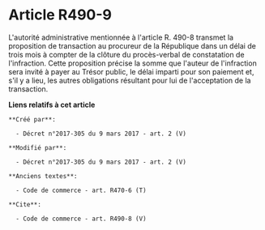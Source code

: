 # Article R490-9

L'autorité administrative mentionnée à l'article R. 490-8 transmet la proposition de transaction au procureur de la
République dans un délai de trois mois à compter de la clôture du procès-verbal de constatation de l'infraction. Cette
proposition précise la somme que l'auteur de l'infraction sera invité à payer au Trésor public, le délai imparti pour son
paiement et, s'il y a lieu, les autres obligations résultant pour lui de l'acceptation de la transaction.

**Liens relatifs à cet article**

	**Créé par**:

	  - Décret n°2017-305 du 9 mars 2017 - art. 2 (V)

	**Modifié par**:

	  - Décret n°2017-305 du 9 mars 2017 - art. 2 (V)

	**Anciens textes**:

	  - Code de commerce - art. R470-6 (T)

	**Cite**:

	  - Code de commerce - art. R490-8 (V)
